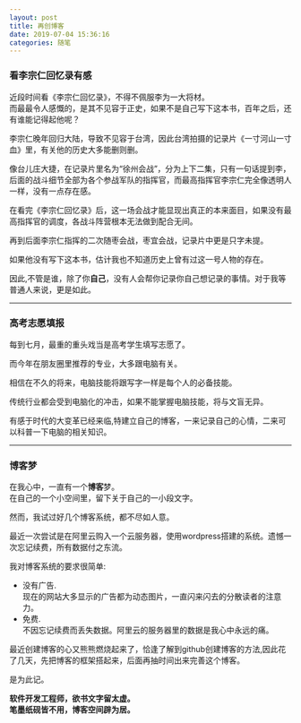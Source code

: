 ```yaml
---
layout: post
title: 再创博客
date: 2019-07-04 15:36:16
categories: 随笔
---
```


### 看李宗仁回忆录有感
近段时间看《李宗仁回忆录》，不得不佩服李为一大将材。  
而最最令人感慨的，是其不见容于正史，如果不是自己写下这本书，百年之后，还有谁能记得起他呢？

李宗仁晚年回归大陆，导致不见容于台湾，因此台湾拍摄的记录片《一寸河山一寸血》里，有关他的历史大多能删则删。

像台儿庄大捷，在记录片里名为“徐州会战”，分为上下二集，只有一句话提到李，后面的战斗细节全部为各个参战军队的指挥官，而最高指挥官李宗仁完全像透明人一样，没有一点存在感。

在看完《李宗仁回忆录》后，这一场会战才能显现出真正的本来面目，如果没有最高指挥官的调度，各战斗阵营根本无法做到配合无间。

再到后面李宗仁指挥的二次随枣会战，枣宜会战，记录片中更是只字未提。  

如果他没有写下这本书，估计我也不知道历史上曾有过这一号人物的存在。

因此,不管是谁，除了你**自己**，没有人会帮你记录你自己想记录的事情。对于我等普通人来说，更是如此。


---

### 高考志愿填报
每到七月，最重的重头戏当是高考学生填写志愿了。

而今年在朋友圈里推荐的专业，大多跟电脑有关。

相信在不久的将来，电脑技能将跟写字一样是每个人的必备技能。

传统行业都会受到电脑化的冲击，如果不能掌握电脑技能，将与文盲无异。

有感于时代的大变革已经来临,特建立自己的博客，一来记录自己的心情，二来可以科普一下电脑的相关知识。

---

### 博客梦 
在我心中，一直有一个**博客**梦。  
在自己的一个小空间里，留下关于自己的一小段文字。

然而，我试过好几个博客系统，都不尽如人意。  

最近一次尝试是在阿里云购入一个云服务器，使用wordpress搭建的系统。遗憾一次忘记续费，所有数据付之东流。

我对博客系统的要求很简单:
 - 没有广告.  
 	现在的网站大多显示的广告都为动态图片，一直闪来闪去的分散读者的注意力。
 - 免费.   
   不因忘记续费而丢失数据。阿里云的服务器里的数据是我心中永远的痛。


最近创建博客的心又熊熊燃烧起来了，恰逢了解到github创建博客的方法,因此花了几天，先把博客的框架搭起来，后面再抽时间出来完善这个博客。


是为此记。


**软件开发工程师，欲书文字留太虚。**  
**笔墨纸砚皆不用，博客空间辟为居。**


